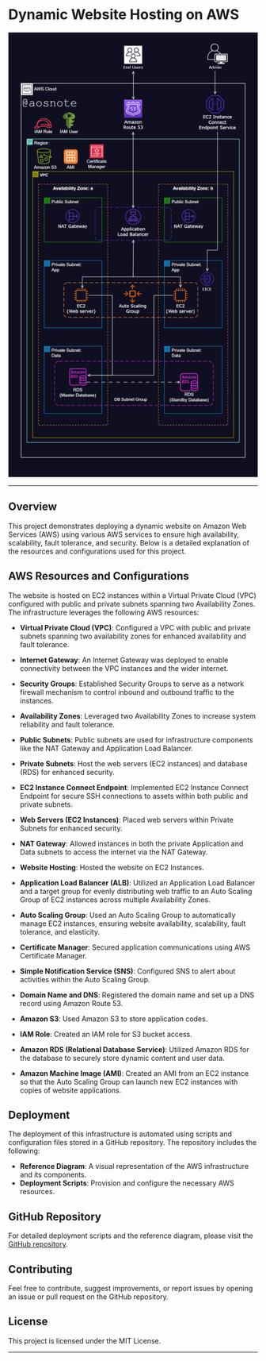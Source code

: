 # Dynamic Website Hosting on AWS
![Alt text](Host_a_Dynamic_Web_App_on_AWS.png)

---
## Overview

This project demonstrates deploying a dynamic website on Amazon Web Services (AWS) using various AWS services to ensure high availability, scalability, fault tolerance, and security. Below is a detailed explanation of the resources and configurations used for this project.

## AWS Resources and Configurations

The website is hosted on EC2 instances within a Virtual Private Cloud (VPC) configured with public and private subnets spanning two Availability Zones. The infrastructure leverages the following AWS resources:

- **Virtual Private Cloud (VPC)**: Configured a VPC with public and private subnets spanning two availability zones for enhanced availability and fault tolerance.

- **Internet Gateway**: An Internet Gateway was deployed to enable connectivity between the VPC instances and the wider internet.

- **Security Groups**: Established Security Groups to serve as a network firewall mechanism to control inbound and outbound traffic to the instances.

- **Availability Zones**: Leveraged two Availability Zones to increase system reliability and fault tolerance.

- **Public Subnets**: Public subnets are used for infrastructure components like the NAT Gateway and Application Load Balancer.

- **Private Subnets**: Host the web servers (EC2 instances) and database (RDS) for enhanced security.

- **EC2 Instance Connect Endpoint**: Implemented EC2 Instance Connect Endpoint for secure SSH connections to assets within both public and private subnets.

- **Web Servers (EC2 Instances)**: Placed web servers within Private Subnets for enhanced security.

- **NAT Gateway**: Allowed instances in both the private Application and Data subnets to access the internet via the NAT Gateway.

- **Website Hosting**: Hosted the website on EC2 Instances.

- **Application Load Balancer (ALB)**: Utilized an Application Load Balancer and a target group for evenly distributing web traffic to an Auto Scaling Group of EC2 instances across multiple Availability Zones.

- **Auto Scaling Group**: Used an Auto Scaling Group to automatically manage EC2 instances, ensuring website availability, scalability, fault tolerance, and elasticity.

- **Certificate Manager**: Secured application communications using AWS Certificate Manager.

- **Simple Notification Service (SNS)**: Configured SNS to alert about activities within the Auto Scaling Group.

- **Domain Name and DNS**: Registered the domain name and set up a DNS record using Amazon Route 53.

- **Amazon S3**: Used Amazon S3 to store application codes.

- **IAM Role**: Created an IAM role for S3 bucket access.

- **Amazon RDS (Relational Database Service)**: Utilized Amazon RDS for the database to securely store dynamic content and user data.

- **Amazon Machine Image (AMI)**: Created an AMI from an EC2 instance so that the Auto Scaling Group can launch new EC2 instances with copies of website applications.

## Deployment

The deployment of this infrastructure is automated using scripts and configuration files stored in a GitHub repository. The repository includes the following:

- **Reference Diagram**: A visual representation of the AWS infrastructure and its components.
- **Deployment Scripts**: Provision and configure the necessary AWS resources.

## GitHub Repository

For detailed deployment scripts and the reference diagram, please visit the [GitHub repository](https://github.com/rnkwilliams/host-a-dynamic-web-app-on-aws).

## Contributing
Feel free to contribute, suggest improvements, or report issues by opening an issue or pull request on the GitHub repository.

## License
This project is licensed under the MIT License.

---
